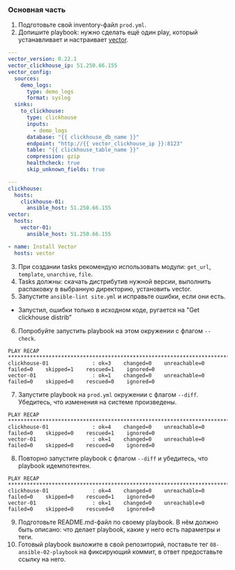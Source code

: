 ### Основная часть

1. Подготовьте свой inventory-файл `prod.yml`.
2. Допишите playbook: нужно сделать ещё один play, который устанавливает и настраивает [vector](https://vector.dev).
```vector.yml
---
vector_version: 0.22.1
vector_clickhouse_ip: 51.250.66.155
vector_config:
  sources:
    demo_logs:
      type: demo_logs
      format: syslog
  sinks:
    to_clickhouse:
      type: clickhouse
      inputs:
        - demo_logs
      database: "{{ clickhouse_db_name }}"
      endpoint: "http://{{ vector_clickhouse_ip }}:8123"
      table: "{{ clickhouse_table_name }}"
      compression: gzip
      healthcheck: true
      skip_unknown_fields: true
```
```prod.yml
---
clickhouse:
  hosts:
    clickhouse-01:
      ansible_host: 51.250.66.155
vector:
  hosts:
    vector-01:
      ansible_host: 51.250.66.155
```
```site.yml
- name: Install Vector
  hosts: vector
```
3. При создании tasks рекомендую использовать модули: `get_url`, `template`, `unarchive`, `file`.
4. Tasks должны: скачать дистрибутив нужной версии, выполнить распаковку в выбранную директорию, установить vector.
5. Запустите `ansible-lint site.yml` и исправьте ошибки, если они есть.
 *  Запустил, ошибки только в исходном коде, ругается на "Get clickhouse distrib"
6. Попробуйте запустить playbook на этом окружении с флагом `--check`.
```OK!
PLAY RECAP ***********************************************************************************************************************************
clickhouse-01              : ok=3    changed=0    unreachable=0    failed=0    skipped=1    rescued=1    ignored=0   
vector-01                  : ok=1    changed=0    unreachable=0    failed=0    skipped=0    rescued=0    ignored=0  
```
7. Запустите playbook на `prod.yml` окружении с флагом `--diff`. Убедитесь, что изменения на системе произведены.
```OK!
PLAY RECAP ***********************************************************************************************************************************
clickhouse-01              : ok=4    changed=0    unreachable=0    failed=0    skipped=0    rescued=1    ignored=0   
vector-01                  : ok=1    changed=0    unreachable=0    failed=0    skipped=0    rescued=0    ignored=0   

```
8. Повторно запустите playbook с флагом `--diff` и убедитесь, что playbook идемпотентен.
```Сделано!
PLAY RECAP ***********************************************************************************************************************************
clickhouse-01              : ok=4    changed=0    unreachable=0    failed=0    skipped=0    rescued=1    ignored=0   
vector-01                  : ok=1    changed=0    unreachable=0    failed=0    skipped=0    rescued=0    ignored=0   

```
9. Подготовьте README.md-файл по своему playbook. В нём должно быть описано: что делает playbook, какие у него есть параметры и теги.
10. Готовый playbook выложите в свой репозиторий, поставьте тег `08-ansible-02-playbook` на фиксирующий коммит, в ответ предоставьте ссылку на него.
